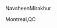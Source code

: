 NavsheenMirakhur


Montreal,QC

<!---
NavsheenM/NavsheenM is a ✨ special ✨ repository because its `README.md` (this file) appears on your GitHub profile.
You can click the Preview link to take a look at your changes.
--->
